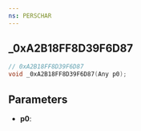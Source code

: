 ```yaml
---
ns: PERSCHAR
---
```

## _0xA2B18FF8D39F6D87

```c
// 0xA2B18FF8D39F6D87
void _0xA2B18FF8D39F6D87(Any p0);
```

## Parameters
* **p0**:
